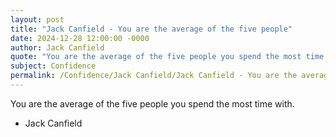 ```yaml
---
layout: post
title: "Jack Canfield - You are the average of the five people"
date: 2024-12-28 12:00:00 -0000
author: Jack Canfield
quote: "You are the average of the five people you spend the most time with."
subject: Confidence
permalink: /Confidence/Jack Canfield/Jack Canfield - You are the average of the five people
---
```


You are the average of the five people you spend the most time with.

- Jack Canfield
